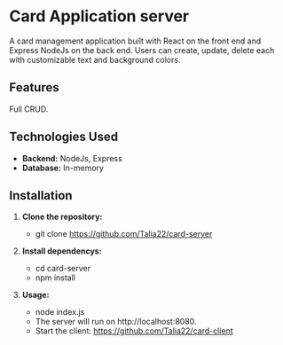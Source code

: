 # Card Application server

A card management application built with React on the front end and Express NodeJs on the back end. Users can create, update, delete each with customizable text and background colors.

## Features

Full CRUD.

## Technologies Used

- **Backend:** NodeJs, Express
- **Database:** In-memory

## Installation

1. **Clone the repository:**
    - git clone <https://github.com/Talia22/card-server>


2. **Install dependencys:**
    - cd card-server
    - npm install

3. **Usage:**
    - node index.js
    - The server will run on http://localhost:8080.
    - Start the client: https://github.com/Talia22/card-client
    


